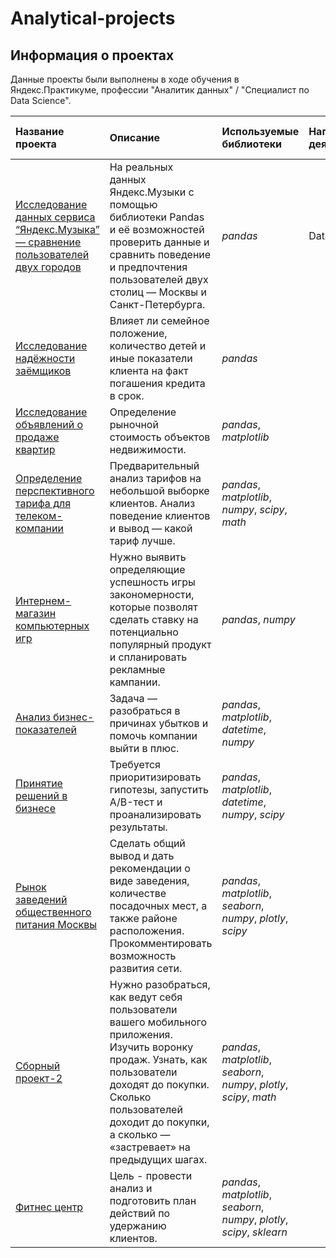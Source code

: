 # Analytical-projects

## Информация о проектах

Данные проекты были выполнены в ходе обучения в Яндекс.Практикуме, профессии "Аналитик данных" / "Специалист по Data Science".

| Название проекта | Описание | Используемые библиотеки | Направление деятельности | Сфера деятельности | Ключевые слова проекта |
| :---------------------- | :---------------------- | :---------------------- | :---------------------- | :---------------------- | :---------------------- |
| [Исследование данных сервиса “Яндекс.Музыка” — сравнение пользователей двух городов](music) | На реальных данных Яндекс.Музыки c помощью библиотеки Pandas и её возможностей проверить данные и сравнить поведение и предпочтения пользователей двух столиц — Москвы и Санкт-Петербурга.| *pandas* | Data Analyst | Интернет-сервисы, Стриминговый сервис | обработка данных, дубликаты, пропуски, логическая индексация, группировка, сортировка |
[Исследование надёжности заёмщиков](credit_scoring) | Влияет ли семейное положение, количество детей и иные показатели клиента на факт погашения кредита в срок.| *pandas* |
[Исследование объявлений о продаже квартир](Realty) | Определение рыночной стоимость объектов недвижимости.| *pandas*, *matplotlib* |
[Определение перспективного тарифа для телеком-компании](mobile_communication) | Предварительный анализ тарифов на небольшой выборке клиентов. Анализ поведение клиентов и вывод — какой тариф лучше.| *pandas*, *matplotlib*, *numpy*, *scipy*, *math* |
[Интернем-магазин компьютерных игр](online_store) |Нужно выявить определяющие успешность игры закономерности, которые позволят сделать ставку на потенциально популярный продукт и спланировать рекламные кампании.| *pandas*, *numpy* |
[Анализ бизнес-показателей](marketing) |Задача — разобраться в причинах убытков и помочь компании выйти в плюс.| *pandas*, *matplotlib*, *datetime*, *numpy*|
[Принятие решений в бизнесе](A_B_test) |Требуется приоритизировать гипотезы, запустить A/B-тест и проанализировать результаты.| *pandas*, *matplotlib*, *datetime*, *numpy*, *scipy*|
[Рынок заведений общественного питания Москвы](public_catering) |Сделать общий вывод и дать рекомендации о виде заведения, количестве посадочных мест, а также районе расположения. Прокомментировать возможность развития сети.| *pandas*, *matplotlib*, *seaborn*, *numpy*, *plotly*, *scipy*|
[Сборный проект-2](prefabricated_project2) |Нужно разобраться, как ведут себя пользователи вашего мобильного приложения. Изучить воронку продаж. Узнать, как пользователи доходят до покупки. Сколько пользователей доходит до покупки, а сколько — «застревает» на предыдущих шагах.| *pandas*, *matplotlib*, *seaborn*, *numpy*, *plotly*, *scipy*, *math*|
[Фитнес центр](gym) |Цель - провести анализ и подготовить план действий по удержанию клиентов.| *pandas*, *matplotlib*, *seaborn*, *numpy*, *plotly*, *scipy*, *sklearn*|
